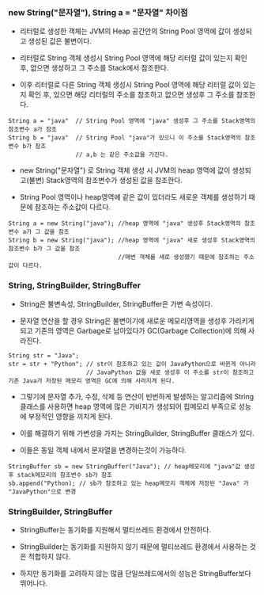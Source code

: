 ### new String("문자열"), String a = "문자열" 차이점

* 리터럴로 생성한 객체는 JVM의 Heap 공간안의 String Pool 영역에 값이 생성되고 생성된 값은 불변이다.

* 리터럴로 String 객체 생성시 String Pool 영역에 해당 리터럴 값이 있는지 확인 후, 없으면 생성하고 
그 주소를 Stack에서 참조한다.

* 이후 리터럴로 다른 String 객체 생성시 String Pool 영역에 해당 리터럴 값이 있는지 확인 후, 있으면
해당 리터럴의 주소를 참조하고 없으면 생성후 그 주소를 참조한다.

```
String a = "java"  // String Pool 영역에 "java" 생성후 그 주소를 Stack영역의 참조변수 a가 참조
String b = "java"  // String Pool "java"가 있으니 이 주소를 Stack영역의 참조변수 b가 참조
                   // a,b 는 같은 주소값을 가진다.
```

* new String("문자열") 로 String 객체 생성 시 JVM의 heap 영역에 값이 생성되고(불변) Stack영역의 참조변수가 생성된 값을 참조한다.

* String Pool 영역이나 heap영역에 같은 값이 있더라도 새로운 객체를 생성하기 때문에 참조하는 주소값이
다르다.

```
String a = new String("java"); //heap 영역에 "java" 생성후 Stack영역의 참조변수 a가 그 값을 참조
String b = new String("java"); //heap 영역에 "java" 새로 생성후 Stack영역의 참조변수 b가 그 값을 참조
                               //매번 객체를 새로 생성했기 때문에 참조하는 주소값이 다르다.
```

### String, StringBuilder, StringBuffer

* String은 불변속성, StringBuilder, StringBuffer은 가변 속성이다.

* 문자열 연산을 할 경우 String은 불변이기에 새로운 메모리영역을 생성후 가리키게 되고 기존의 영역은 
Garbage로 남아있다가 GC(Garbage Collection)에 의해 사라진다.

```
String str = "Java";
str = str + "Python"; // str이 참조하고 있는 값이 JavaPython으로 바뀐게 아니라
                      // JavaPython 값을 새로 생성후 이 주소를 str이 참조하고 기존 Java가 저장된 메모리 영역은 GC에 의해 사라지게 된다.
```

* 그렇기에 문자열 추가, 수정, 삭제 등 연산이 빈번하게 발생하는 알고리즘에 String 클래스를 사용하면 heap 영역에 많은 가비지가 생성되어 힙메모리 부족으로 성능에 부정적인 영향을 끼치게 된다.

* 이를 해결하기 위해 가변성을 가지는 StringBuilder, StringBuffer 클래스가 있다.

* 이들은 동일 객체 내에서 문자열을 변경하는것이 가능하다.

```
StringBuffer sb = new StringBuffer("Java"); // heap메모리에 "java"값 생성후 stack메모리의 참조변수 sb가 참조
sb.append("Python); // sb가 참조하고 있는 heap메모리 객체에 저장된 "Java" 가 "JavaPython"으로 변경 
```

### StringBuilder, StringBuffer

* StringBuffer는 동기화를 지원해서 멀티쓰레드 환경에서 안전하다.

* StringBuilder는 동기화를 지원하지 않기 때문에 멀티쓰레드 환경에서 사용하는 것은 적합하지 않다. 

* 하지만 동기화를 고려하지 않는 많큼 단일쓰레드에서의 성능은 StringBuffer보다 뛰어나다.
